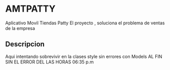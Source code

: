 # AMTPATTY
Aplicativo Movil Tiendas Patty
El proyecto , soluciona el problema de ventas de la empresa
## Descripcion
Aqui intentando sobrevivir en la clases style sin errores con Models AL FIN SIN EL ERROR DEL LAS HORAS 06:35 p.m
